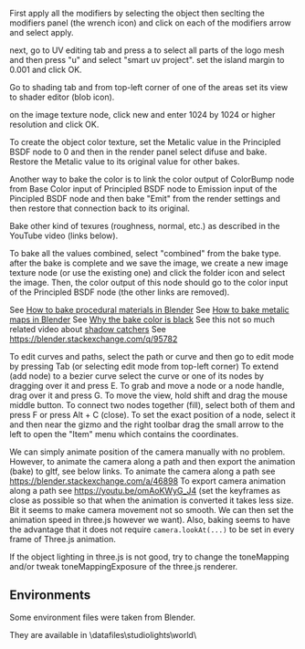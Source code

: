 First apply all the modifiers by selecting the object then seclting the modifiers panel (the wrench icon) and click on each of the modifiers arrow and select apply.

next, go to UV editing tab and press a to select all parts of the logo mesh and then press "u"
and select "smart uv project". set the island margin to 0.001 and click OK.

Go to shading tab and from top-left corner of one of the areas set its view to shader editor (blob icon).

on the image texture node, click new and enter 1024 by 1024 or higher resolution and click OK.

To create the object color texture, set the Metalic value in the Principled BSDF node to 0 and then in the render panel select difuse and bake. Restore the Metalic value to its original value for other bakes.

Another way to bake the color is to link the color output of ColorBump node from Base Color input of Principled BSDF node to Emission input of the Pincipled BSDF node and then bake "Emit" from the render settings and then restore that connection back to its original.

Bake other kind of texures (roughness, normal, etc.) as described in the YouTube video (links below).

To bake all the values combined, select "combined" from the bake type. after the bake is complete and we save the image, we create a new image texture node (or use the existing one)
and click the folder icon and select the image. Then, the color output of this node should go 
to the color input of the Principled BSDF node (the other links are removed).

See [How to bake procedural materials in Blender](https://youtu.be/AioskAgcU2U)
See [How to bake metalic maps in Blender](https://youtu.be/aaRspfc9OBU)
See [Why the bake color is black](https://blender.stackexchange.com/q/95782)
See this not so much related video about [shadow catchers](https://youtu.be/GIGKit1e3u8)
See https://blender.stackexchange.com/q/95782

To edit curves and paths, select the path or curve and then go to edit mode by pressing Tab (or selecting edit mode from top-left corner)
To extend (add node) to a bezier curve select the curve or one of its nodes by dragging over it and press E.
To grab and move a node or a node handle, drag over it and press G.
To move the view, hold shift and drag the mouse middle button.
To connect two nodes together (fill), select both of them and press F or press Alt + C (close).
To set the exact position of a node, select it and then near the gizmo and the right toolbar drag the small arrow to the left to open the "Item" menu which contains the coordinates.

We can simply animate position of the camera manually with no problem. However, to animate the camera along a path and then export the animation (bake) to gltf, see below links.
To animate the camera along a path see https://blender.stackexchange.com/a/46898
To export camera animation along a path see https://youtu.be/omAoKWyG_J4
(set the keyframes as close as possible so that when the animation is converted it takes less size. Bit it seems to make camera movement not so smooth. We can then set the animation speed in three.js however we want). Also, baking seems to have the advantage that it does not require `camera.lookAt(...)` to be set in every frame of Three.js animation.

If the object lighting in three.js is not good, try to change the toneMapping and/or tweak toneMappingExposure of the three.js renderer.


## Environments
Some environment files were taken from Blender.

They are available in <blender-install-path>\datafiles\studiolights\world\
